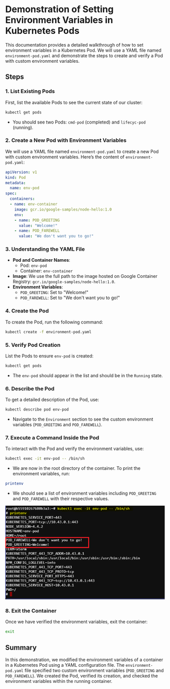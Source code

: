 # Demonstration of Setting Environment Variables in Kubernetes Pods

This documentation provides a detailed walkthrough of how to set environment variables in a Kubernetes Pod. We will use a YAML file named `environment-pod.yaml` and demonstrate the steps to create and verify a Pod with custom environment variables.

## Steps

### 1. List Existing Pods

First, list the available Pods to see the current state of our cluster:

```sh
kubectl get pods
```

- You should see two Pods: `cmd-pod` (completed) and `lifecyc-pod` (running).

### 2. Create a New Pod with Environment Variables

We will use a YAML file named `environment-pod.yaml` to create a new Pod with custom environment variables. Here’s the content of `environment-pod.yaml`:

```yaml
apiVersion: v1
kind: Pod
metadata:
  name: env-pod
spec:
  containers:
  - name: env-container
    image: gcr.io/google-samples/node-hello:1.0
    env:
    - name: POD_GREETING
      value: "Welcome!"
    - name: POD_FAREWELL
      value: "We don't want you to go!"
```

### 3. Understanding the YAML File

- **Pod and Container Names**:
  - Pod: `env-pod`
  - Container: `env-container`
- **Image**: We use the full path to the image hosted on Google Container Registry: `gcr.io/google-samples/node-hello:1.0`.
- **Environment Variables**: 
  - `POD_GREETING`: Set to "Welcome!"
  - `POD_FAREWELL`: Set to "We don't want you to go!"

### 4. Create the Pod

To create the Pod, run the following command:

```sh
kubectl create -f environment-pod.yaml
```

### 5. Verify Pod Creation

List the Pods to ensure `env-pod` is created:

```sh
kubectl get pods
```

- The `env-pod` should appear in the list and should be in the `Running` state.

### 6. Describe the Pod

To get a detailed description of the Pod, use:

```sh
kubectl describe pod env-pod
```

- Navigate to the `Environment` section to see the custom environment variables (`POD_GREETING` and `POD_FAREWELL`).

### 7. Execute a Command Inside the Pod

To interact with the Pod and verify the environment variables, use:

```sh
kubectl exec -it env-pod -- /bin/sh
```

- We are now in the root directory of the container. To print the environment variables, run:

```sh
printenv
```

- We should see a list of environment variables including `POD_GREETING` and `POD_FAREWELL` with their respective values.

![alt text](printenv.png)

### 8. Exit the Container

Once we have verified the environment variables, exit the container:

```sh
exit
```

## Summary

In this demonstration, we modified the environment variables of a container in a Kubernetes Pod using a YAML configuration file. The `environment-pod.yaml` file specified two custom environment variables (`POD_GREETING` and `POD_FAREWELL`). We created the Pod, verified its creation, and checked the environment variables within the running container.
